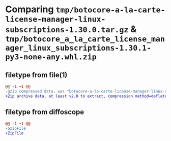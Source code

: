 # Comparing `tmp/botocore-a-la-carte-license-manager-linux-subscriptions-1.30.0.tar.gz` & `tmp/botocore_a_la_carte_license_manager_linux_subscriptions-1.30.1-py3-none-any.whl.zip`

## filetype from file(1)

```diff
@@ -1 +1 @@
-gzip compressed data, was "botocore-a-la-carte-license-manager-linux-subscriptions-1.30.0.tar", last modified: Tue Jul  4 01:44:45 2023, max compression
+Zip archive data, at least v2.0 to extract, compression method=deflate
```

## filetype from diffoscope

```diff
@@ -1 +1 @@
-GzipFile
+ZipFile
```


